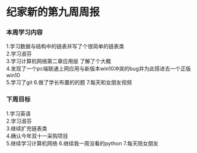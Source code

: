 # 纪家新的第九周周报
### 本周学习内容
1.学习数据与结构中的链表并写了个很简单的链表类   
2.学习淑芬  
3.学习计算机网络第二章应用层 了解了个大概  
4.发现了一个pc端联通上网应用与新版本win10冲突的bug并为此搭进去一个正版win10  
5.学习了git
6.做了学长布置的的题
7.每天和女朋友视频
### 下周目标
1.学习英语  
2.学习淑芬  
3.继续扩充链表类  
4.确认今年双十一采购项目    
5.继续学习计算机网络
6.继续我一周没看的python
7.每天陪女朋友
